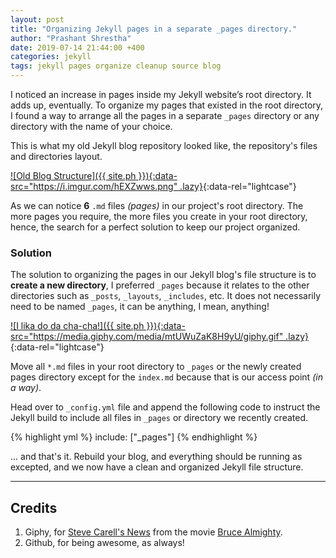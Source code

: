 ```yaml
---
layout: post
title: "Organizing Jekyll pages in a separate _pages directory."
author: "Prashant Shrestha"
date: 2019-07-14 21:44:00 +400
categories: jekyll
tags: jekyll pages organize cleanup source blog
---
```


I noticed an increase in pages inside my Jekyll website’s root directory. It adds up, eventually. To organize my pages that existed in the root directory, I found a way to arrange all the pages in a separate `_pages` directory or any directory with the name of your choice.

This is what my old Jekyll blog repository looked like, the repository's files and directories layout.

[![Old Blog Structure]({{ site.ph }}){:data-src="https://i.imgur.com/hEXZwws.png" .lazy}](https://i.imgur.com/hEXZwws.png){:data-rel="lightcase"}

As we can notice **6** `.md` files _(pages)_ in our project's root directory. The more pages you require, the more files you create in your root directory, hence, the search for a perfect solution to keep our project organized.

### Solution

The solution to organizing the pages in our Jekyll blog's file structure is to **create a new directory**, I preferred `_pages` because it relates to the other directories such as `_posts`, `_layouts`, `_includes`, etc. It does not necessarily need to be named `_pages`, it can be anything, I mean, anything!

[![I lika do da cha-cha!]({{ site.ph }}){:data-src="https://media.giphy.com/media/mtUWuZaK8H9yU/giphy.gif" .lazy}](https://media.giphy.com/media/mtUWuZaK8H9yU/giphy.gif){:data-rel="lightcase"}

Move all `*.md` files in your root directory to `_pages` or the newly created pages directory except for the `index.md` because that is our access point _(in a way)_.

Head over to `_config.yml` file and append the following code to instruct the Jekyll build to include all files in `_pages` or directory we recently created.

{% highlight yml %}
include: ["_pages"]
{% endhighlight %}

... and that's it. Rebuild your blog, and everything should be running as excepted, and we now have a clean and organized Jekyll file structure.

---

## Credits
1. Giphy, for [Steve Carell's News](https://giphy.com/gifs/mtUWuZaK8H9yU) from the movie [Bruce Almighty](https://www.imdb.com/title/tt0315327/).
2. Github, for being awesome, as always!